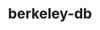 ---
title: "berkeley-db"
layout: cache
categories: [package, develop-2024-06-02]
meta: {"versions": ["18.1.40"], "compilers": ["apple-clang@=15.0.0", "cce@=15.0.1", "gcc@=10.2.1", "gcc@=10.3.0", "gcc@=11.1.0", "gcc@=11.4.0", "gcc@=12.3.0", "gcc@=7.3.1", "gcc@=7.5.0", "gcc@=9.4.0", "intel@=2021.10.0", "oneapi@=2023.2.0", "oneapi@=2024.0.0"], "oss": ["amzn2", "centos7", "rhel8", "sle_hpc15", "ubuntu18.04", "ubuntu20.04", "ubuntu22.04", "ventura"], "platforms": ["darwin", "linux"], "targets": ["aarch64", "neoverse_n1", "neoverse_v1", "neoverse_v2", "ppc64le", "x86_64_v3", "x86_64_v4", "zen4"], "stacks": ["aws-isc", "aws-isc-aarch64", "aws-pcluster-neoverse_v1", "aws-pcluster-x86_64_v4", "build_systems", "data-vis-sdk", "developer-tools", "developer-tools-manylinux2014", "e4s", "e4s-cray-rhel", "e4s-cray-sles", "e4s-neoverse-v2", "e4s-neoverse_v1", "e4s-oneapi", "e4s-power", "e4s-rocm-external", "ml-darwin-aarch64-mps", "ml-linux-x86_64-cpu", "ml-linux-x86_64-cuda", "radiuss", "radiuss-aws", "radiuss-aws-aarch64", "root", "tutorial"], "num_specs": 23, "num_specs_by_stack": {"root": 23, "ml-darwin-aarch64-mps": 1, "aws-isc-aarch64": 2, "radiuss-aws-aarch64": 2, "aws-pcluster-neoverse_v1": 2, "aws-isc": 1, "radiuss-aws": 1, "aws-pcluster-x86_64_v4": 6, "e4s-cray-rhel": 1, "developer-tools-manylinux2014": 1, "e4s-cray-sles": 1, "e4s-power": 1, "developer-tools": 1, "build_systems": 1, "radiuss": 1, "data-vis-sdk": 1, "e4s-neoverse_v1": 1, "e4s-neoverse-v2": 1, "e4s": 1, "e4s-rocm-external": 1, "ml-linux-x86_64-cuda": 1, "ml-linux-x86_64-cpu": 1, "tutorial": 2, "e4s-oneapi": 1}}
spec_details: [{"hash": "owpo7sp32vczfk2nahlfzzkhm4od7b2y", "compiler": "apple-clang@=15.0.0", "versions": ["18.1.40"], "os": "ventura", "platform": "darwin", "target": "aarch64", "variants": ["build_system=autotools", "+cxx", "~docs", "patches=26090f4,b231fcc", "+stl"], "stacks": ["root", "ml-darwin-aarch64-mps"], "size": "-", "tarball": "https://binaries.spack.io/releases/develop-2024-06-02/build_cache/darwin-ventura-aarch64/apple-clang-15.0.0/berkeley-db-18.1.40/darwin-ventura-aarch64-apple-clang-15.0.0-berkeley-db-18.1.40-owpo7sp32vczfk2nahlfzzkhm4od7b2y.spack"}, {"hash": "wo43c3gftcramaotijkubz7brookpllw", "compiler": "gcc@=7.3.1", "versions": ["18.1.40"], "os": "amzn2", "platform": "linux", "target": "aarch64", "variants": ["build_system=autotools", "+cxx", "~docs", "patches=26090f4,b231fcc", "+stl"], "stacks": ["aws-isc-aarch64", "root", "radiuss-aws-aarch64"], "size": "-", "tarball": "https://binaries.spack.io/releases/develop-2024-06-02/build_cache/linux-amzn2-aarch64/gcc-7.3.1/berkeley-db-18.1.40/linux-amzn2-aarch64-gcc-7.3.1-berkeley-db-18.1.40-wo43c3gftcramaotijkubz7brookpllw.spack"}, {"hash": "gfhyr5ymyt6ccgfjcab6e2tdnttsjmdu", "compiler": "gcc@=7.3.1", "versions": ["18.1.40"], "os": "amzn2", "platform": "linux", "target": "neoverse_n1", "variants": ["build_system=autotools", "+cxx", "~docs", "patches=26090f4,b231fcc", "+stl"], "stacks": ["aws-isc-aarch64", "root", "radiuss-aws-aarch64"], "size": "-", "tarball": "https://binaries.spack.io/releases/develop-2024-06-02/build_cache/linux-amzn2-neoverse_n1/gcc-7.3.1/berkeley-db-18.1.40/linux-amzn2-neoverse_n1-gcc-7.3.1-berkeley-db-18.1.40-gfhyr5ymyt6ccgfjcab6e2tdnttsjmdu.spack"}, {"hash": "wkkdugj7nwhnxgumpjfcawgnp2ddgmmr", "compiler": "gcc@=12.3.0", "versions": ["18.1.40"], "os": "amzn2", "platform": "linux", "target": "neoverse_n1", "variants": ["build_system=autotools", "+cxx", "~docs", "patches=26090f4,b231fcc", "+stl"], "stacks": ["root", "aws-pcluster-neoverse_v1"], "size": "-", "tarball": "https://binaries.spack.io/releases/develop-2024-06-02/build_cache/linux-amzn2-neoverse_n1/gcc-12.3.0/berkeley-db-18.1.40/linux-amzn2-neoverse_n1-gcc-12.3.0-berkeley-db-18.1.40-wkkdugj7nwhnxgumpjfcawgnp2ddgmmr.spack"}, {"hash": "ak5fm3skkqn6lmlbaofu2332cb7por4x", "compiler": "gcc@=12.3.0", "versions": ["18.1.40"], "os": "amzn2", "platform": "linux", "target": "neoverse_v1", "variants": ["build_system=autotools", "+cxx", "~docs", "patches=26090f4,b231fcc", "+stl"], "stacks": ["root", "aws-pcluster-neoverse_v1"], "size": "-", "tarball": "https://binaries.spack.io/releases/develop-2024-06-02/build_cache/linux-amzn2-neoverse_v1/gcc-12.3.0/berkeley-db-18.1.40/linux-amzn2-neoverse_v1-gcc-12.3.0-berkeley-db-18.1.40-ak5fm3skkqn6lmlbaofu2332cb7por4x.spack"}, {"hash": "ca3ypzei4pwurcohaiyxrhwc2biy7syv", "compiler": "gcc@=7.3.1", "versions": ["18.1.40"], "os": "amzn2", "platform": "linux", "target": "x86_64_v3", "variants": ["build_system=autotools", "+cxx", "~docs", "patches=26090f4,b231fcc", "+stl"], "stacks": ["root", "aws-isc", "radiuss-aws"], "size": "-", "tarball": "https://binaries.spack.io/releases/develop-2024-06-02/build_cache/linux-amzn2-x86_64_v3/gcc-7.3.1/berkeley-db-18.1.40/linux-amzn2-x86_64_v3-gcc-7.3.1-berkeley-db-18.1.40-ca3ypzei4pwurcohaiyxrhwc2biy7syv.spack"}, {"hash": "5krscae7mym6dmlirzkipc672u5s4pym", "compiler": "gcc@=12.3.0", "versions": ["18.1.40"], "os": "amzn2", "platform": "linux", "target": "x86_64_v3", "variants": ["build_system=autotools", "+cxx", "~docs", "patches=26090f4,b231fcc", "+stl"], "stacks": ["root", "aws-pcluster-x86_64_v4"], "size": "-", "tarball": "https://binaries.spack.io/releases/develop-2024-06-02/build_cache/linux-amzn2-x86_64_v3/gcc-12.3.0/berkeley-db-18.1.40/linux-amzn2-x86_64_v3-gcc-12.3.0-berkeley-db-18.1.40-5krscae7mym6dmlirzkipc672u5s4pym.spack"}, {"hash": "se2ced55g66pfjx2qdjhhqieibcsnclf", "compiler": "cce@=15.0.1", "versions": ["18.1.40"], "os": "rhel8", "platform": "linux", "target": "zen4", "variants": ["build_system=autotools", "+cxx", "~docs", "patches=26090f4,b231fcc", "+stl"], "stacks": ["root", "e4s-cray-rhel"], "size": "-", "tarball": "https://binaries.spack.io/releases/develop-2024-06-02/build_cache/linux-rhel8-zen4/cce-15.0.1/berkeley-db-18.1.40/linux-rhel8-zen4-cce-15.0.1-berkeley-db-18.1.40-se2ced55g66pfjx2qdjhhqieibcsnclf.spack"}, {"hash": "y3gl7kgzuiefmxzu6msb4i5s3bjxpsx2", "compiler": "intel@=2021.10.0", "versions": ["18.1.40"], "os": "amzn2", "platform": "linux", "target": "x86_64_v3", "variants": ["build_system=autotools", "+cxx", "~docs", "patches=26090f4,b231fcc", "+stl"], "stacks": ["root", "aws-pcluster-x86_64_v4"], "size": "-", "tarball": "https://binaries.spack.io/releases/develop-2024-06-02/build_cache/linux-amzn2-x86_64_v3/intel-2021.10.0/berkeley-db-18.1.40/linux-amzn2-x86_64_v3-intel-2021.10.0-berkeley-db-18.1.40-y3gl7kgzuiefmxzu6msb4i5s3bjxpsx2.spack"}, {"hash": "22ynlvsh4tuzdqexelqsgeh2olnsbnvy", "compiler": "oneapi@=2023.2.0", "versions": ["18.1.40"], "os": "amzn2", "platform": "linux", "target": "x86_64_v3", "variants": ["build_system=autotools", "+cxx", "~docs", "patches=26090f4,b231fcc", "+stl"], "stacks": ["root", "aws-pcluster-x86_64_v4"], "size": "-", "tarball": "https://binaries.spack.io/releases/develop-2024-06-02/build_cache/linux-amzn2-x86_64_v3/oneapi-2023.2.0/berkeley-db-18.1.40/linux-amzn2-x86_64_v3-oneapi-2023.2.0-berkeley-db-18.1.40-22ynlvsh4tuzdqexelqsgeh2olnsbnvy.spack"}, {"hash": "rujwtdxqcgks2uf4k7crqzcoo7minayx", "compiler": "gcc@=12.3.0", "versions": ["18.1.40"], "os": "amzn2", "platform": "linux", "target": "x86_64_v4", "variants": ["build_system=autotools", "+cxx", "~docs", "patches=26090f4,b231fcc", "+stl"], "stacks": ["root", "aws-pcluster-x86_64_v4"], "size": "-", "tarball": "https://binaries.spack.io/releases/develop-2024-06-02/build_cache/linux-amzn2-x86_64_v4/gcc-12.3.0/berkeley-db-18.1.40/linux-amzn2-x86_64_v4-gcc-12.3.0-berkeley-db-18.1.40-rujwtdxqcgks2uf4k7crqzcoo7minayx.spack"}, {"hash": "t4hql2oignzalrx3hoy333lh4p5ehxyq", "compiler": "intel@=2021.10.0", "versions": ["18.1.40"], "os": "amzn2", "platform": "linux", "target": "x86_64_v4", "variants": ["build_system=autotools", "+cxx", "~docs", "patches=26090f4,b231fcc", "+stl"], "stacks": ["root", "aws-pcluster-x86_64_v4"], "size": "-", "tarball": "https://binaries.spack.io/releases/develop-2024-06-02/build_cache/linux-amzn2-x86_64_v4/intel-2021.10.0/berkeley-db-18.1.40/linux-amzn2-x86_64_v4-intel-2021.10.0-berkeley-db-18.1.40-t4hql2oignzalrx3hoy333lh4p5ehxyq.spack"}, {"hash": "5civx7f7gyxepkiwzlz5g7iym5ha5ieh", "compiler": "oneapi@=2023.2.0", "versions": ["18.1.40"], "os": "amzn2", "platform": "linux", "target": "x86_64_v4", "variants": ["build_system=autotools", "+cxx", "~docs", "patches=26090f4,b231fcc", "+stl"], "stacks": ["root", "aws-pcluster-x86_64_v4"], "size": "-", "tarball": "https://binaries.spack.io/releases/develop-2024-06-02/build_cache/linux-amzn2-x86_64_v4/oneapi-2023.2.0/berkeley-db-18.1.40/linux-amzn2-x86_64_v4-oneapi-2023.2.0-berkeley-db-18.1.40-5civx7f7gyxepkiwzlz5g7iym5ha5ieh.spack"}, {"hash": "c7opgmip2j45in7ffsvrmnik6jnuys6r", "compiler": "gcc@=10.2.1", "versions": ["18.1.40"], "os": "centos7", "platform": "linux", "target": "x86_64_v3", "variants": ["build_system=autotools", "+cxx", "~docs", "patches=26090f4,b231fcc", "+stl"], "stacks": ["root", "developer-tools-manylinux2014"], "size": "-", "tarball": "https://binaries.spack.io/releases/develop-2024-06-02/build_cache/linux-centos7-x86_64_v3/gcc-10.2.1/berkeley-db-18.1.40/linux-centos7-x86_64_v3-gcc-10.2.1-berkeley-db-18.1.40-c7opgmip2j45in7ffsvrmnik6jnuys6r.spack"}, {"hash": "5hpwkh7jzvyr3gzw7t2qhgjhsgcbu7rc", "compiler": "gcc@=10.3.0", "versions": ["18.1.40"], "os": "sle_hpc15", "platform": "linux", "target": "x86_64_v4", "variants": ["build_system=autotools", "+cxx", "~docs", "patches=26090f4,b231fcc", "+stl"], "stacks": ["root", "e4s-cray-sles"], "size": "-", "tarball": "https://binaries.spack.io/releases/develop-2024-06-02/build_cache/linux-sle_hpc15-x86_64_v4/gcc-10.3.0/berkeley-db-18.1.40/linux-sle_hpc15-x86_64_v4-gcc-10.3.0-berkeley-db-18.1.40-5hpwkh7jzvyr3gzw7t2qhgjhsgcbu7rc.spack"}, {"hash": "ffbcbg7tmm34yvl4nmibr2mobiz2fjta", "compiler": "gcc@=9.4.0", "versions": ["18.1.40"], "os": "ubuntu20.04", "platform": "linux", "target": "ppc64le", "variants": ["build_system=autotools", "+cxx", "~docs", "patches=26090f4,b231fcc", "+stl"], "stacks": ["root", "e4s-power"], "size": "-", "tarball": "https://binaries.spack.io/releases/develop-2024-06-02/build_cache/linux-ubuntu20.04-ppc64le/gcc-9.4.0/berkeley-db-18.1.40/linux-ubuntu20.04-ppc64le-gcc-9.4.0-berkeley-db-18.1.40-ffbcbg7tmm34yvl4nmibr2mobiz2fjta.spack"}, {"hash": "wojvpmckkzxupmb3tlsrnmoflglqz33d", "compiler": "gcc@=7.5.0", "versions": ["18.1.40"], "os": "ubuntu18.04", "platform": "linux", "target": "x86_64_v3", "variants": ["build_system=autotools", "+cxx", "~docs", "patches=26090f4,b231fcc", "+stl"], "stacks": ["root", "developer-tools", "build_systems", "radiuss"], "size": "-", "tarball": "https://binaries.spack.io/releases/develop-2024-06-02/build_cache/linux-ubuntu18.04-x86_64_v3/gcc-7.5.0/berkeley-db-18.1.40/linux-ubuntu18.04-x86_64_v3-gcc-7.5.0-berkeley-db-18.1.40-wojvpmckkzxupmb3tlsrnmoflglqz33d.spack"}, {"hash": "paurok42xzqxm35nzgd7ahozq2dwrsrf", "compiler": "gcc@=11.1.0", "versions": ["18.1.40"], "os": "ubuntu20.04", "platform": "linux", "target": "x86_64_v3", "variants": ["build_system=autotools", "+cxx", "~docs", "patches=26090f4,b231fcc", "+stl"], "stacks": ["root", "data-vis-sdk"], "size": "-", "tarball": "https://binaries.spack.io/releases/develop-2024-06-02/build_cache/linux-ubuntu20.04-x86_64_v3/gcc-11.1.0/berkeley-db-18.1.40/linux-ubuntu20.04-x86_64_v3-gcc-11.1.0-berkeley-db-18.1.40-paurok42xzqxm35nzgd7ahozq2dwrsrf.spack"}, {"hash": "gucj3deebdnh26hpyl2tvkwjkvoreqt7", "compiler": "gcc@=11.4.0", "versions": ["18.1.40"], "os": "ubuntu22.04", "platform": "linux", "target": "neoverse_v1", "variants": ["build_system=autotools", "+cxx", "~docs", "patches=26090f4,b231fcc", "+stl"], "stacks": ["root", "e4s-neoverse_v1"], "size": "-", "tarball": "https://binaries.spack.io/releases/develop-2024-06-02/build_cache/linux-ubuntu22.04-neoverse_v1/gcc-11.4.0/berkeley-db-18.1.40/linux-ubuntu22.04-neoverse_v1-gcc-11.4.0-berkeley-db-18.1.40-gucj3deebdnh26hpyl2tvkwjkvoreqt7.spack"}, {"hash": "iu6nb6ymnvxesoxhstx2mejr7o5dv5rj", "compiler": "gcc@=11.4.0", "versions": ["18.1.40"], "os": "ubuntu22.04", "platform": "linux", "target": "neoverse_v2", "variants": ["build_system=autotools", "+cxx", "~docs", "patches=26090f4,b231fcc", "+stl"], "stacks": ["root", "e4s-neoverse-v2"], "size": "-", "tarball": "https://binaries.spack.io/releases/develop-2024-06-02/build_cache/linux-ubuntu22.04-neoverse_v2/gcc-11.4.0/berkeley-db-18.1.40/linux-ubuntu22.04-neoverse_v2-gcc-11.4.0-berkeley-db-18.1.40-iu6nb6ymnvxesoxhstx2mejr7o5dv5rj.spack"}, {"hash": "sw7gp6xiqgcyluu6ihwdhaglmbg464qg", "compiler": "gcc@=11.4.0", "versions": ["18.1.40"], "os": "ubuntu22.04", "platform": "linux", "target": "x86_64_v3", "variants": ["build_system=autotools", "+cxx", "~docs", "patches=26090f4,b231fcc", "+stl"], "stacks": ["e4s", "e4s-rocm-external", "ml-linux-x86_64-cuda", "ml-linux-x86_64-cpu", "tutorial", "root"], "size": "-", "tarball": "https://binaries.spack.io/releases/develop-2024-06-02/build_cache/linux-ubuntu22.04-x86_64_v3/gcc-11.4.0/berkeley-db-18.1.40/linux-ubuntu22.04-x86_64_v3-gcc-11.4.0-berkeley-db-18.1.40-sw7gp6xiqgcyluu6ihwdhaglmbg464qg.spack"}, {"hash": "g4lbnbx2nlfrsqzrkwhfo5mhmzth3s56", "compiler": "oneapi@=2024.0.0", "versions": ["18.1.40"], "os": "ubuntu22.04", "platform": "linux", "target": "x86_64_v3", "variants": ["build_system=autotools", "+cxx", "~docs", "patches=26090f4,b231fcc", "+stl"], "stacks": ["root", "e4s-oneapi"], "size": "-", "tarball": "https://binaries.spack.io/releases/develop-2024-06-02/build_cache/linux-ubuntu22.04-x86_64_v3/oneapi-2024.0.0/berkeley-db-18.1.40/linux-ubuntu22.04-x86_64_v3-oneapi-2024.0.0-berkeley-db-18.1.40-g4lbnbx2nlfrsqzrkwhfo5mhmzth3s56.spack"}, {"hash": "3jv3bftvnp6w2hhars2vrx26m4cn3cs2", "compiler": "gcc@=12.3.0", "versions": ["18.1.40"], "os": "ubuntu22.04", "platform": "linux", "target": "x86_64_v3", "variants": ["build_system=autotools", "+cxx", "~docs", "patches=26090f4,b231fcc", "+stl"], "stacks": ["root", "tutorial"], "size": "-", "tarball": "https://binaries.spack.io/releases/develop-2024-06-02/build_cache/linux-ubuntu22.04-x86_64_v3/gcc-12.3.0/berkeley-db-18.1.40/linux-ubuntu22.04-x86_64_v3-gcc-12.3.0-berkeley-db-18.1.40-3jv3bftvnp6w2hhars2vrx26m4cn3cs2.spack"}]
---